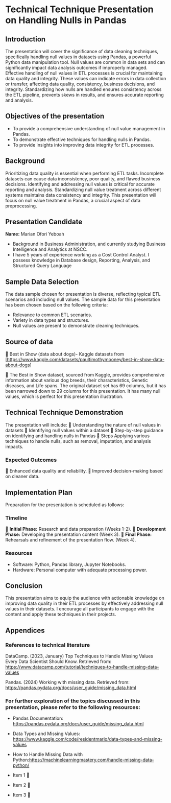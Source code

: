 #  Technical Technique Presentation on Handling Nulls in Pandas

## Introduction
The presentation will cover the significance of data cleaning techniques, specifically handling null values in datasets using Pandas, a powerful Python data manipulation tool.
Null values are common in data sets and can significantly impact data analysis outcomes if improperly managed.
Effective handling of null values in ETL processes is crucial for maintaining data quality and integrity. These values can indicate errors in data collection or transfer, affecting data quality, consistency, business decisions, and integrity. Standardizing how nulls are handled ensures consistency across the ETL pipeline, prevents skews in results, and ensures accurate reporting and analysis.

## Objectives of the presentation
- To provide a comprehensive understanding of null value management in Pandas.
- To demonstrate effective techniques for handling nulls in Pandas.
- To provide insights into improving data integrity for ETL processes.

## Background
Prioritizing data quality is essential when performing ETL tasks. Incomplete datasets can cause data inconsistency, poor quality, and flawed business decisions. Identifying and addressing null values is critical for accurate reporting and analysis. Standardizing null value treatment across different systems maintains data consistency and integrity. This presentation will focus on null value treatment in Pandas, a crucial aspect of data preprocessing.

## Presentation Candidate
**Name:** Marian Ofori Yeboah
- Background in Business Administration, and currently studying Business Intelligence and Analytics at NSCC.
-  I have 5 years of experience working as a Cost Control Analyst. I possess knowledge in Database design, Reporting, Analysis, and Structured Query Language

## Sample Data Selection
The data sample chosen for presentation is diverse, reflecting typical ETL scenarios and including null values.
The sample data for this presentation has been chosen based on the following criteria:
- Relevance to common ETL scenarios.
- Variety in data types and structures.
- Null values are present to demonstrate cleaning techniques.
## Source of data
:dog: Best in Show (data about dogs)- Kaggle datasets from [https://www.kaggle.com/datasets/paultimothymooney/best-in-show-data-about-dogs] 

:dog: The Best in Show dataset, sourced from Kaggle, provides comprehensive information about various dog breeds, their characteristics, Genetic diseases, and Life spans. The original dataset set has 69 columns, but it has been narrowed down to 29 columns for this presentation. It has many null values, which is perfect for this presentation illustration.

## Technical Technique Demonstration
The presentation will include:
🐾  Understanding the nature of null values in datasets
🐾 Identifying null values within a dataset
🐾 Step-by-step guidance on identifying and handling nulls in Pandas
🐾 Steps Applying various techniques to handle nulls, such as removal, imputation, and analysis impacts.

### Expected Outcomes
🐾 Enhanced data quality and reliability.
🐾 Improved decision-making based on cleaner data.

## Implementation Plan
Preparation for the presentation is scheduled as follows:

### Timeline
🐾 **Initial Phase:** Research and data preparation (Weeks 1-2).
🐾 **Development Phase:** Developing the presentation content (Week 3).
🐾 **Final Phase:** Rehearsals and refinement of the presentation flow. (Week 4).

### Resources
- Software: Python, Pandas library, Jupyter Notebooks.
- Hardware: Personal computer with adequate processing power.


## Conclusion
This presentation aims to equip the audience with actionable knowledge on improving data quality in their ETL processes by effectively addressing null values in their datasets. I encourage all participants to engage with the content and apply these techniques in their projects.


## Appendices

### References to technical literature
DataCamp. (2023, January) Top Techniques to Handle Missing Values Every Data Scientist Should Know. Retrieved from:
          https://www.datacamp.com/tutorial/techniques-to-handle-missing-data-values

          
Pandas. (2024) Working with missing data. Retrieved from:
          https://pandas.pydata.org/docs/user_guide/missing_data.html
 ### For further exploration of the topics discussed in this presentation, please refer to the following resources:
- Pandas Documentation: https://pandas.pydata.org/docs/user_guide/missing_data.html
- Data Types and Missing Values: https://www.kaggle.com/code/residentmario/data-types-and-missing-values
- How to Handle Missing Data with Python:https://machinelearningmastery.com/handle-missing-data-python/

- Item 1 🐾
- Item 2 🐾
- Item 3 🐾


